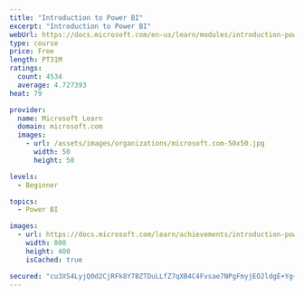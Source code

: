 ```yaml
---
title: "Introduction to Power BI"
excerpt: "Introduction to Power BI"
webUrl: https://docs.microsoft.com/en-us/learn/modules/introduction-power-bi/
type: course
price: Free
length: PT31M
ratings:
  count: 4534
  average: 4.727393
heat: 79

provider:
  name: Microsoft Learn
  domain: microsoft.com
  images:
    - url: /assets/images/organizations/microsoft.com-50x50.jpg
      width: 50
      height: 50

levels:
  - Beginner

topics:
  - Power BI

images:
  - url: https://docs.microsoft.com/learn/achievements/introduction-power-bi-social.png
    width: 800
    height: 400
    isCached: true

secured: "cu3XS4LyjQ0d2CjRFk8Y7BZTDuLLfZ7qXB4C4Fvsae7NPgFmyjEO2ldgE+Yg+h2YiPRC53ikuNycrL9aP10spMr74OnoWbxhoO4DZhehcbaSTWPI8id7YvtqBhj8B1bURS7kQU4x8vy/V4zPeMaakxqo++sGeztZzkvLtE4A7f6izr+Wsmq7YNEofyZVeQtLGleyLSJsIJbKcP6/hRJOdJedA9vbCklnOwbB014B1IgM9AZnmo4edBb65DbvbgTuFAhqOxX1BxZloAxk6vVy8zV091ga4W+NAffoYQBSS/ANT0G6VEcstC0yq7WdkGJLKCYRnXo26HxU+XFWckhesAWl3eaRsD1eYEfOQtJvktnqyaPYjISc8phXuSaShnWVaRqau/8fd7ilzIyDSvIdyee2Bid68OO1QVMW4c4PwyQ=;6XoVyfg+LVaIDzx+es48EA=="
---
```


